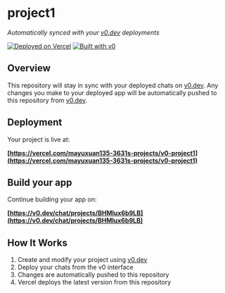 # project1

*Automatically synced with your [v0.dev](https://v0.dev) deployments*

[![Deployed on Vercel](https://img.shields.io/badge/Deployed%20on-Vercel-black?style=for-the-badge&logo=vercel)](https://vercel.com/mayuxuan135-3631s-projects/v0-project1)
[![Built with v0](https://img.shields.io/badge/Built%20with-v0.dev-black?style=for-the-badge)](https://v0.dev/chat/projects/BHMlux6b9LB)

## Overview

This repository will stay in sync with your deployed chats on [v0.dev](https://v0.dev).
Any changes you make to your deployed app will be automatically pushed to this repository from [v0.dev](https://v0.dev).

## Deployment

Your project is live at:

**[https://vercel.com/mayuxuan135-3631s-projects/v0-project1](https://vercel.com/mayuxuan135-3631s-projects/v0-project1)**

## Build your app

Continue building your app on:

**[https://v0.dev/chat/projects/BHMlux6b9LB](https://v0.dev/chat/projects/BHMlux6b9LB)**

## How It Works

1. Create and modify your project using [v0.dev](https://v0.dev)
2. Deploy your chats from the v0 interface
3. Changes are automatically pushed to this repository
4. Vercel deploys the latest version from this repository